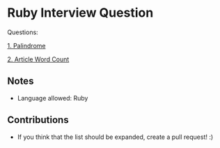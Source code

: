 # Ruby Interview Question
Questions:

[1. Palindrome](questions/01/)

[2. Article Word Count](questions/02/)

## Notes
- Language allowed: Ruby

## Contributions

- If you think that the list should be expanded, create a pull request! :)